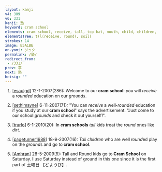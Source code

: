 ```yaml
---
layout: kanji
v4: 309
v6: 331
kanji: 塾
keyword: cram school
elements: cram school, receive, tall, top hat, mouth, child, children, round, nine, baseball, drop, soil, dirt, ground
elementsTree: t(l(receive, round), soil)
strokes: 14
image: E5A1BE
on-yomi: ジュク
permalink: /塾/
redirect_from:
 - /331/
prev: 享
next: 熟
heisig: ""
---
```


1) [<a href="http://kanji.koohii.com/profile/esaulgd">esaulgd</a>] 12-1-2007(286): Welcome to our<strong> cram school</strong>: you will <em>receive</em> a <em>rounded</em> education on our <em>grounds</em>.

2) [<a href="http://kanji.koohii.com/profile/sethimayne">sethimayne</a>] 6-11-2007(71): &quot;You can <em>receive</em> a well-<em>rounded</em> education if you study at our<strong> cram school</strong>&quot; says the advertisement. &quot;Just come to our school <em>grounds</em> and check it out yourself!&quot;.

3) [<a href="http://kanji.koohii.com/profile/trurlo">trurlo</a>] 6-1-2010(20): In <strong>cram schools</strong> <em>tall</em> kids treat the <em>round</em> ones like <em>dirt</em>.

4) [<a href="http://kanji.koohii.com/profile/pageturner1988">pageturner1988</a>] 18-9-2007(16): <em>Tall children</em> who are well <em>round</em>ed play on the <em>ground</em>s and go to<strong> cram school</strong>.

5) [<a href="http://kanji.koohii.com/profile/Amhran">Amhran</a>] 28-5-2009(9): Tall and Round kids go to<strong> Cram School</strong> on Saturday. I use Saturday instead of ground in this one since it is the first part of 土曜日 【どようび】.

